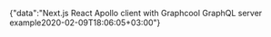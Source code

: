 {"data":"Next.js React Apollo client with Graphcool GraphQL server example2020-02-09T18:06:05+03:00"}
